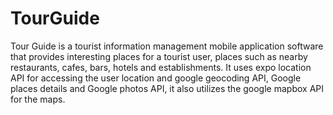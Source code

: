 # TourGuide
Tour Guide is a tourist information management mobile application software that provides interesting places for a tourist user, places such as nearby restaurants, cafes, bars, hotels and establishments. It uses expo location API for accessing the user location and google geocoding API, Google places details and Google photos API, it also utilizes the google mapbox API for the maps.
